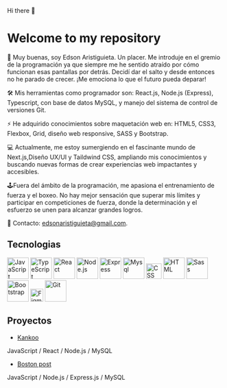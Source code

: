 Hi there 👋

<h1>Welcome to my repository </h1>

👋 Muy buenas, soy Edson Aristiguieta. Un placer. Me introduje en el gremio de la programación ya que siempre me he sentido atraído por cómo funcionan esas pantallas por detrás. Decidí dar el salto y desde entonces no he parado de crecer. ¡Me emociona lo que el futuro pueda deparar!

🛠 Mis herramientas como programador son: React.js, Node.js (Express), Typescript, con base de datos MySQL, y manejo del sistema de control de versiones Git.

⚡ He adquirido conocimientos sobre maquetación web en: HTML5, CSS3, Flexbox, Grid, diseño web responsive, SASS y Bootstrap.

💻 Actualmente, me estoy sumergiendo en el fascinante mundo de Next.js,Diseño UX/UI y Taildwind CSS, ampliando mis conocimientos y buscando nuevas formas de crear experiencias web impactantes y accesibles.

🕹Fuera del ámbito de la programación, me apasiona el entrenamiento de fuerza y el boxeo. No hay mejor sensación que superar mis límites y participar en competiciones de fuerza, donde la determinación y el esfuerzo se unen para alcanzar grandes logros.

📧 Contacto: edsonaristiguieta@gmail.com.


<h2>Tecnologias </h2>

[<img src="https://upload.wikimedia.org/wikipedia/commons/6/6a/JavaScript-logo.png" alt="JavaScript" width="50">](https://www.javascript.com/)
[<img src="https://upload.wikimedia.org/wikipedia/commons/4/4c/Typescript_logo_2020.svg" alt="TypeScript" width="50">](https://www.typescriptlang.org/)
[<img src="https://upload.wikimedia.org/wikipedia/commons/a/a7/React-icon.svg" alt="React" width="50">](https://reactjs.org/)
[<img src="https://upload.wikimedia.org/wikipedia/commons/d/d9/Node.js_logo.svg" alt="Node.js" width="50">](https://nodejs.org/)
[<img src="https://upload.wikimedia.org/wikipedia/commons/6/64/Expressjs.png" alt="Express" width="50">](https://expressjs.com/)
[<img src="https://github.com/EAristiguieta/EAristiguieta/assets/147413490/5318d990-d045-472d-995c-e114ae2e454e" alt="Mysql" width="50">](https://www.mysql.com/)
[<img src="https://upload.wikimedia.org/wikipedia/commons/d/d5/CSS3_logo_and_wordmark.svg" alt="CSS" width="36">](https://developer.mozilla.org/en-US/docs/Web/CSS)
[<img src="https://upload.wikimedia.org/wikipedia/commons/6/61/HTML5_logo_and_wordmark.svg" alt="HTML" width="50">](https://developer.mozilla.org/en-US/docs/Web/HTML)
[<img src="https://upload.wikimedia.org/wikipedia/commons/9/96/Sass_Logo_Color.svg" alt="Sass" width="50">](https://sass-lang.com/)
[<img src="https://upload.wikimedia.org/wikipedia/commons/thumb/b/b2/Bootstrap_logo.svg/2560px-Bootstrap_logo.svg.png" alt="Bootstrap" width="50">](https://getbootstrap.com/)
[<img src="https://upload.wikimedia.org/wikipedia/commons/3/33/Figma-logo.svg" alt="Figma" width="30">](https://www.figma.com/)
[<img src="https://upload.wikimedia.org/wikipedia/commons/3/3f/Git_icon.svg" alt="Git" width="50">](https://git-scm.com/)


<h2>Proyectos </h2>

- [Kankoo](https://github.com/EAristiguieta/Kankoo_Project)

<p>
  JavaScript / React / Node.js / MySQL
</p>

- [Boston post](https://github.com/EAristiguieta/Restaurant_Project)

<p>
  JavaScript / Node.js / Express.js / MySQL
</p>






